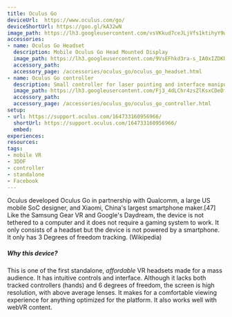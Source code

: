 ```yaml
---
title: Oculus Go
deviceUrl: 	https://www.oculus.com/go/
deviceShortUrl: https://goo.gl/kA32wN
image_path: https://lh3.googleusercontent.com/vsVKkud7ceJLjVfs1ktihyY9wvhHWTfP_KCI4oQ_iIsMW_l_A9qlIYPu43a64EHAGBE3FUwvHWpLVrtUt9yTtXtKCXgkEvUlyDAEKkmpGXOeMhl8AfEBNwZZ1gANPDuBZh4tH-o8E9MuVPDEbsd2eyy5rDdEygEwnpYrfIy-c48AHhqLZm2XHB9eQXiEWs5WdrykT1QVkx1jYbxNarTGx6_YDwg8j3onuCOWAWl2qSWVji1tmqGhwvhrxD12wGitGhWdprnkW_BkxHM9Rd4HCAxA_yEqV4-zfioV_ujpp4A0XiEDwnYUg_649ul4LuCUMkjz4AGTVbpkjsFr7mrmUKr8om8Fl8kGRv-hRv-ZGeVlebJqyCp8Tpb55USa3bt9B3EHpz1otS4gFO094rNCgaO3_nE0Pl5CCy7E6J-iM_Um2Z29ahuc3ncgp5qMTW51u4QaZnsGNCqUENC_RwfBT3D0QI1kVsD7Sakn7W-f-J5JjYrTAWj0YbBgzlU_kJ27ZhiZz7mnVQa6q2TyTojAzgYMg7Kd9314V3LvAO8AA9RJy27sc5IQXo8atQOwUn_Rt55ot4woA1Aw6A1iZc3WENAUIrc0vZyF6XCToFFGqyRutmEP9W70jn2iE08ePjaEcjGBsKEXEhDJu9WkdDaENkhWhsku948TA6Re91S3nAfXEB3348GfWK0o=w1273-h558-no
accessories:
- name: Oculus Go Headset
  description: Mobile Oculus Go Head Mounted Display  
  image_path: https://lh3.googleusercontent.com/9VsEFhkd3ra-s_IA0xIZDKUzxNuqb41cM9Zuz65DTgMB-CxMNS4Avgb_R7KQW_D0ojIoPN6l81_pGAx0CtLgqva65FnMJ6hdz5jts3b_RHAfM2mlPXGSNLvUUxJABzjkhW9alDw-HnNgn1FWNlQtQ87__oPuRO_8N1i0lXzXUipdgu2gWUfmVQVZ-8Vbu9J9D-kwlm45ZLW6F0VmU-z0LTtL0DcVyKcgDD2gNjyPjBkdvbalR9Im7xP-ONs1hqrOhpluN6jtWhGx5-njwC498T5rfYY4h2xMIPIRisA3rD4zJuO7WLdAH4wHRyEQpkoaLaI84neBDOyYDpxCylWJs4s2bGYKpowTvffZZ8e32-RJIdTxBbaYeo0-SAaW5Yn-2iSO9AilPzD4dlEUbleOXlnCZMFPj5XFzedVVlsKLhJB876nKk6BuWZ2xejG-2E2BXJHM4WjU3StyqVkHEnaoYaLTxUm364WW7-m2cV3mUo5k2zQ398Db3PUlSi-0oWTdOiIBfHkA8GWwwFISNKvFKNp_-DIj-CzIwlgIYURH_ITUuM0tvcyQNcMTE9sY2Hs3PzMniTiYg1mLLvk0HrAjF8LrZizqfJy8-9_cTeZhNzbBSbLvNbAqNd-JZHBrPt3mZaVVn_fQJ2VPfhhCHrFzRElZSsEsA8x2ShPgn4EKWJkTtAgNmlciCfz=w1158-h733-no
  accessory_path:
  accessory_page: /accessories/oculus_go/oculus_go_headset.html
- name: Oculus Go controller
  description: Small controller for laser pointing and interface manipulation; untracked motion controller  
  image_path: https://lh3.googleusercontent.com/Fj3_4dLChr4zsZlKsxCDeDfnpYndI9PtR5dgIlMKnowQCrww0i43BhxjxbvjOYnl3a_WtukYHK73ZpmtaGOu3HTc04QKPfKmEzpPiyTE84hhlTwNupF-sslx2QN9tfU-guYG_hkOBKSKZGMckMGLcQJ0QQhgmUq4j6HTJE8ZYG13DOedrif09bNoWKE3EsoSooXPxEHzf0c_eKjc45uoEatYHAswXtakN9PAsumpGhQ2CRbwPepcIranohRGm3KUUKnpQ0gG55PK4Al1UqtvNPF7feAgG7GqK3urEwGZ2BkTpbyJKEB87TWaLkFvIyl5IzBGgSGg2-twnpNkEMcdjeBAdBqdI3pijiSTbj4Hz0TyjvgSvzdkvqaWOv5bguyu4cV1_SEpPZmiVapCx9zlPm9SkFeSmwwKPXNvgW7xydMXoixpKCO8-1XRryuqITsNRQupNEPPBokJQYNR_JsS63tvtOQKtmAvBIIGr_oSyplYqasavga9eApCOy6P58rc7hMK5KvWlKlF8j8rOgClrt5xmHTj3fCS3x8PxVSdz9glbteiIHxubyddYXyHcHpLViqHrj6BJAmNxz0MsKvV4U1C52EfM0cNb-k9X9KHDyu4yA3-e1_9PJ4i4Hqomrrp0w_61ncdBEiqVrR0bu4fjO6NJTaiWspd0uwuYEMwtuOu4Ivs2Ryudr6Y=w396-h185-no
  accessory_path:
  accessory_page: /accessories/oculus_go/oculus_go_controller.html
setup:
- url: https://support.oculus.com/164733160956966/
  shortUrl: https://support.oculus.com/164733160956966/
  embed:
experiences:
resources:
tags:
- mobile VR
- 3DOF
- controller
- standalone
- Facebook
---
```


 Oculus developed Oculus Go in partnership with Qualcomm, a large US mobile SoC designer, and Xiaomi, China's largest smartphone maker.[47] Like the Samsung Gear VR and Google's Daydream, the device is not tethered to a computer and it does not require a gaming system to work. It only consists of a headset but the device is not powered by a smartphone. It only has 3 Degrees of freedom tracking. (Wikipedia)

##### Why this device?
This is one of the first standalone, *affordable* VR headsets made for a mass audience. It has intuitive controls and interface. Although it lacks both tracked controllers (hands) and 6 degrees of freedom, the screen is high resolution, with above average lenses. It makes for a comfortable viewing experience for anything optimized for the platform. It also works well with webVR content.
